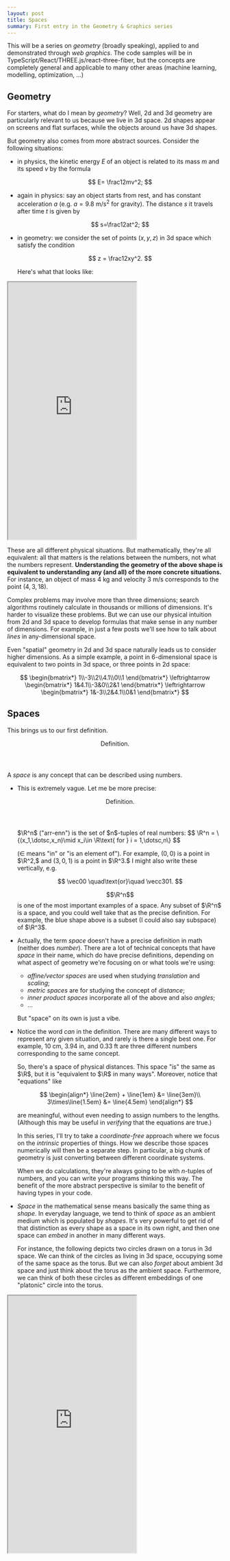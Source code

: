 ```yaml
---
layout: post
title: Spaces
summary: First entry in the Geometry & Graphics series
---
```

<div hidden>\[
  \renewcommand{\vec}[2]{\begin{bmatrix}#1\\#2\end{bmatrix}}
  \renewcommand{\vecc}[3]{\begin{bmatrix}#1\\#2\\#3\end{bmatrix}}
  \newcommand{\line}[1]{
    \mathord{
      \raise{.2em}{
        \rule{#1}{2px}
      }
    }
  }
\]</div>

This will be a series on *geometry* (broadly speaking), applied to and demonstrated through *web graphics*. The code samples will be in TypeScript/React/THREE.js/react-three-fiber, but the concepts are completely general and applicable to many other areas (machine learning, modelling, optimization, …)

## Geometry 
For starters, what do I mean by *geometry*? Well, 2d and 3d geometry are particularly relevant to us because we live in 3d space. 2d shapes appear on screens and flat surfaces, while the objects around us have 3d shapes.

But geometry also comes from more abstract sources. Consider the following situations:

- in physics, the kinetic energy $E$ of an object is related to its mass $m$ and its speed $v$ by the formula

  $$ E= \frac12mv^2; $$

- again in physics: say an object starts from rest, and has constant acceleration $a$ (e.g. $a=9.8\text{ m/s}^2$ for gravity). The distance $s$ it travels after time $t$ is given by

  $$ s=\frac12at^2; $$

- in geometry: we consider the set of points $(x,y,z)$ in 3d space which satisfy the condition

  $$ z = \frac12xy^2. $$
  
  Here's what that looks like:
<iframe src="https://codesandbox.io/embed/tender-bose-llysk6?fontsize=14&hidenavigation=1&theme=dark&view=preview"
     allow="fullscreen"
     height="600"
     sandbox="allow-forms allow-modals allow-popups allow-presentation allow-same-origin allow-scripts"
   ></iframe>

These are all different physical situations. But mathematically, they're all equivalent: all that matters is the relations between the numbers, not what the numbers represent. **Understanding the geometry of the above shape is equivalent to understanding any (and all) of the more concrete situations.** For instance, an object of mass $4\text{ kg}$ and velocity $3\text{ m/s}$ corresponds to the point $(4,3,18).$

Complex problems may involve more than three dimensions; search algorithms routinely calculate in thousands or millions of dimensions. It's harder to visualize these problems. But we can use our physical intuition from 2d and 3d space to develop formulas that make sense in any number of dimensions. For example, in just a few posts we'll see how to talk about *lines* in any-dimensional space.

Even "spatial" geometry in 2d and 3d space naturally leads us to consider higher dimensions. As a simple example, a point in 6-dimensional space is equivalent to two points in 3d space, or three points in 2d space:

$$
  \begin{bmatrix*}
    1\\-3\\2\\4.1\\0\\1
  \end{bmatrix*}
  \leftrightarrow
  \begin{bmatrix*}
    1&4.1\\-3&0\\2&1
  \end{bmatrix*}
  \leftrightarrow
  \begin{bmatrix*}
   1&-3\\2&4.1\\0&1
  \end{bmatrix*}
$$

## Spaces

This brings us to our first definition.

<div class="definition">
  <header>Definition.</header>
  A <dfn>space</dfn> is any concept that can be described using numbers.
</div>

- This is extremely vague. Let me be more precise:

  <div class="definition">
    <header>Definition.</header>
    $\R^n$ ("arr-enn") is the set of $n$-tuples of real numbers:
    $$ \R^n = \{(x_1,\dotsc,x_n)\mid x_i\in \R\text{ for } i = 1,\dotsc,n\} $$
  </div>

  ($\in$ means "in" or "is an element of"). For example, $(0,0)$ is a point in $\R^2,$ and $(3,0,1)$ is a point in $\R^3.$ I might also write these vertically, e.g.
  
  $$ \vec00 \quad\text{or}\quad \vecc301. $$

  $$\R^n$$ is one of the most important examples of a space. Any subset of $\R^n$ is a space, and you could well take that as the precise definition. For example, the blue shape above is a subset (I could also say subspace) of $\R^3$.

- Actually, the term *space* doesn't have a precise definition in math (neither does *number*). There are a lot of technical concepts that have *space* in their name, which do have precise definitions, depending on what aspect of geometry we're focusing on or what tools we're using:
  - *affine/vector spaces* are used when studying *translation* and *scaling*;
  - *metric spaces* are for studying the concept of *distance*;
  - *inner product spaces* incorporate all of the above and also *angles*;
  - …
  
  But "space" on its own is just a vibe.

- Notice the word *can* in the definition. There are many different ways to represent any given situation, and rarely is there a single best one. For example, $10\text{ cm}$, $3.94\text{ in}$, and $0.33\text{ ft}$ are three different numbers corresponding to the same concept.

  So, there's a space of physical distances. This space "is" the same as $\R$, but it is "equivalent to $\R$ in many ways". Moreover, notice that "equations" like

  $$
  \begin{align*}
    \line{2em} + \line{1em} &= \line{3em}\\
    3\times\line{1.5em} &= \line{4.5em}
  \end{align*}
  $$

  are meaningful, without even needing to assign numbers to the lengths. (Although this may be useful in *verifying* that the equations are true.)

  In this series, I'll try to take a *coordinate-free* approach where we focus on the *intrinsic* properties of things. How we describe those spaces numerically will then be a separate step. In particular, a big chunk of geometry is just converting between different coordinate systems.

  When we do calculations, they're always going to be with $n$-tuples of numbers, and you can write your programs thinking this way. The benefit of the more abstract perspective is similar to the benefit of having types in your code.

- *Space* in the mathematical sense means basically the same thing as *shape*. In everyday language, we tend to think of *space* as an ambient medium which is populated by *shapes*. It's very powerful to get rid of that distinction as every shape as a space in its own right, and then one space can *embed* in another in many different ways.

  For instance, the following depicts two circles drawn on a torus in 3d space. We can think of the circles as living in 3d space, occupying some of the same space as the torus. But we can also *forget* about ambient 3d space and just think about the torus as the ambient space. Furthermore, we can think of both these circles as different embeddings of one "platonic" circle into the torus.

<iframe src="https://codesandbox.io/embed/circles-on-a-torus-76vsmt?fontsize=14&hidenavigation=1&theme=dark&view=preview"
     allow="fullscreen"
     height="600"
     sandbox="allow-forms allow-modals allow-popups allow-presentation allow-same-origin allow-scripts"
   ></iframe>